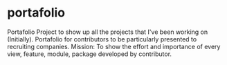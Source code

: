 # portafolio
Portafolio  Project to show up all the projects that I've been working on (Initially).  Portafolio for contributors to be particularly presented to recruiting companies.  Mission: To show the effort and importance of every view, feature, module, package developed by contributor.
